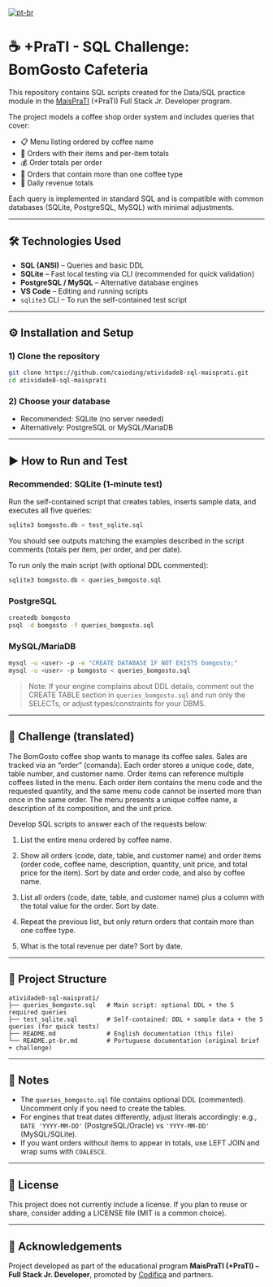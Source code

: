 [![pt-br](https://img.shields.io/badge/lang-pt--br-green.svg)](README.pt-br.md)

# ☕ +PraTI - SQL Challenge: BomGosto Cafeteria

This repository contains SQL scripts created for the Data/SQL practice module in the [MaisPraTI](https://www.maisprati.com.br/) (+PraTI) Full Stack Jr. Developer program.

The project models a coffee shop order system and includes queries that cover:
- 📋 Menu listing ordered by coffee name
- 🧾 Orders with their items and per-item totals
- 💰 Order totals per order
- 🧃 Orders that contain more than one coffee type
- 📅 Daily revenue totals

Each query is implemented in standard SQL and is compatible with common databases (SQLite, PostgreSQL, MySQL) with minimal adjustments.

---

## 🛠️ Technologies Used

- **SQL (ANSI)** – Queries and basic DDL
- **SQLite** – Fast local testing via CLI (recommended for quick validation)
- **PostgreSQL / MySQL** – Alternative database engines
- **VS Code** – Editing and running scripts
- `sqlite3` CLI – To run the self-contained test script

---

## ⚙️ Installation and Setup

### 1) Clone the repository
```bash
git clone https://github.com/caioding/atividade8-sql-maisprati.git
cd atividade8-sql-maisprati
```

### 2) Choose your database
- Recommended: SQLite (no server needed)
- Alternatively: PostgreSQL or MySQL/MariaDB

---

## ▶️ How to Run and Test

### Recommended: SQLite (1-minute test)

Run the self-contained script that creates tables, inserts sample data, and executes all five queries:

```bash
sqlite3 bomgosto.db < test_sqlite.sql
```

You should see outputs matching the examples described in the script comments (totals per item, per order, and per date).

To run only the main script (with optional DDL commented):

```bash
sqlite3 bomgosto.db < queries_bomgosto.sql
```

### PostgreSQL

```bash
createdb bomgosto
psql -d bomgosto -f queries_bomgosto.sql
```

### MySQL/MariaDB

```bash
mysql -u <user> -p -e "CREATE DATABASE IF NOT EXISTS bomgosto;"
mysql -u <user> -p bomgosto < queries_bomgosto.sql
```

> Note: If your engine complains about DDL details, comment out the CREATE TABLE section in `queries_bomgosto.sql` and run only the SELECTs, or adjust types/constraints for your DBMS.

---

## 📄 Challenge (translated)

The BomGosto coffee shop wants to manage its coffee sales. Sales are tracked via an “order” (comanda). Each order stores a unique code, date, table number, and customer name. Order items can reference multiple coffees listed in the menu. Each order item contains the menu code and the requested quantity, and the same menu code cannot be inserted more than once in the same order. The menu presents a unique coffee name, a description of its composition, and the unit price.

Develop SQL scripts to answer each of the requests below:

1) List the entire menu ordered by coffee name.

2) Show all orders (code, date, table, and customer name) and order items (order code, coffee name, description, quantity, unit price, and total price for the item). Sort by date and order code, and also by coffee name.

3) List all orders (code, date, table, and customer name) plus a column with the total value for the order. Sort by date.

4) Repeat the previous list, but only return orders that contain more than one coffee type.

5) What is the total revenue per date? Sort by date.

---

## 📂 Project Structure

```
atividade8-sql-maisprati/
├── queries_bomgosto.sql   # Main script: optional DDL + the 5 required queries
├── test_sqlite.sql        # Self-contained: DDL + sample data + the 5 queries (for quick tests)
├── README.md              # English documentation (this file)
└── README.pt-br.md        # Portuguese documentation (original brief + challenge)
```

---

## 🧪 Notes

- The `queries_bomgosto.sql` file contains optional DDL (commented). Uncomment only if you need to create the tables.
- For engines that treat dates differently, adjust literals accordingly: e.g., `DATE 'YYYY-MM-DD'` (PostgreSQL/Oracle) vs `'YYYY-MM-DD'` (MySQL/SQLite).
- If you want orders without items to appear in totals, use LEFT JOIN and wrap sums with `COALESCE`.

---

## 📝 License

This project does not currently include a license. If you plan to reuse or share, consider adding a LICENSE file (MIT is a common choice).

---

## 🤝 Acknowledgements

Project developed as part of the educational program **MaisPraTI (+PraTI) – Full Stack Jr. Developer**, promoted by [Codifica](https://www.codificaedu.com.br/) and partners.
